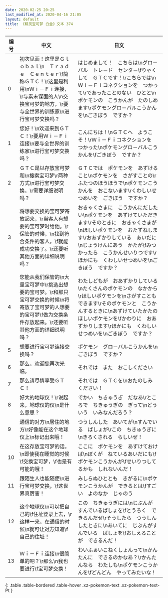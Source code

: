 ```yaml
---
date: 2020-02-25 20:25
last_modified_at: 2020-04-16 21:05
layout: default
title: 《精灵宝可梦 白金》文本 374
---
```

| 编号 | 中文 | 日文 |
| ---- | ---- | ---- |
| 0 | 初次见面！这里是Ｇｌｏｂａｌ\n　Ｔｒａｄｅ　Ｃｅｎｔｅｒ\f简称ＧＴＣ！\r这里是利用\nＷｉ－Ｆｉ连接，\r与素未谋面的人\n交换宝可梦的地方，\r要与全世界的训练家\n进行宝可梦交换吗？ | はじめまして！　こちらは\nグロ－バル　トレ－ド　センタ－\fりゃくして　ＧＴＣです！\rこちらでは\nＷｉ－Ｆｉコネクションを　つかって\rであったことのない　ひとと\nポケモンの　こうかんが　たのしめます\rポケモングロ－バルこうかんを\nごきぼう　ですか？ |
| 1 | 您好！\n欢迎来到ＧＴＣ！\r要用Ｗｉ－Ｆｉ连接\n要与全世界的训练家\n进行宝可梦交换吗？ | こんにちは！\nＧＴＣへ　ようこそ！\rＷｉ－Ｆｉコネクションを　つかった\nポケモングロ－バルこうかんを\fごきぼう　ですか？ |
| 2 | ＧＴＣ是以存放宝可梦和\n搜索宝可梦\r两种方式\n进行宝可梦交换，\r需要详细说明吗？ | ＧＴＣでは　ポケモンを　あずけること\nポケモンを　さがすことの\rふたつのほうほうで\nポケモンこうかんを　おこないます\rくわしいせつめいを　ごきぼう　ですか？ |
| 3 | 将想要交换的宝可梦寄放起来，\r当客人有想要的宝可梦时给他。\r保管的时候，\n找到符合条件的客人，\f就能成功交换了。\r还要听其他方面的详细说明吗？ | おきゃくさまに　こうかんにだしたい\nポケモンを　あずけていただきます\rそのときに　おきゃくさまが\nほしいポケモンを　おたずねします\rおあずかりしている　あいだに\nじょうけんにあう　かたが\fみつかったら　こうかんせいりつです\rほかにも　くわしいせつめいを\nごきぼう　ですか？ |
| 4 | 您能从我们保管的\n大量宝可梦中\r挑选出想要的宝可梦。\r和那只宝可梦交换的时候\n将寄放了宝可梦的人想要的宝可梦\f做为交换条件存放起来。\r还要听其他方面的详细说明吗？ | わたしどもが　おあずかりしている\nたくさんのポケモンの　なかから\rほしいポケモンを\nさがすことも　できます\rそのポケモンと　こうかんするときに\nあずけていたかたの　ほしいポケモンを\fかわりに　おあずかりします\rほかにも　くわしいせつめいを\nごきぼう　ですか？ |
| 5 | 想要进行宝可梦连接交换吗？ | ポケモン　グロ－バルこうかんを\nごきぼう　ですか？ |
| 6 | 那么，欢迎您再次光临。 | それでは　また　おこしください |
| 7 | 那么请尽情享受ＧＴＣ！ | それでは　ＧＴＣを\nおたのしみ　ください！ |
| 8 | 好大的地球仪！\r说起来，地球仪的仪\n是什么意思？ | でかい　ちきゅうぎ　だなあ\rところで　ちきゅうぎの　ぎって\nどういう　いみなんだろう？ |
| 9 | 通信的对方\n居住的地方\r好像能在这个地球仪上\n标记出来哦！ | つうしんした　あいてが\nすんでいる　ばしょが\rこの　ちきゅうぎに\nきろくされる　らしいぜ！ |
| 10 | 在这存放宝可梦的话，\n即使我在睡觉的时候\f交换宝可梦，\f也是有可能的哦！ | ここに　ポケモンを　あずけておけば\nぼくが　ねているあいだにも\fポケモンこうかんが\fせいりつしてるかも　しれないんだ！ |
| 11 | 跟陌生人也能随便\n进行宝可梦交换，\f这世界真厉害！ | みしらぬひととも　きがるに\nポケモンこうかんが　できるとは\fすごい　よのなか　じゃのう |
| 12 | 这个地球仪\n可以把自己的\f住址登录上去，\r这样一来，在通信的时候\n就可让对方知道\f自己的住址！ | この　ちきゅうぎには\nじぶんが　すんでいるばしょを\fとうろく　できるんだぜ\rそうしたら　つうしんしたときに\nあいてに　じぶんがすんでいる　ばしょを\fおしえることが　できるんだ！ |
| 13 | Ｗｉ－Ｆｉ连接\n很简单的吧？\r那么\n我也要进行\f宝可梦交换！ | わいふぁいこねくしょんって\nかんたんに　できるのかなあ？\rかんたんなら　わたしも\nポケモンこうかんを\fどんどん　やってみたいな！ |
{: .table .table-bordered .table-hover .xz-pokemon-text .xz-pokemon-text-Pt }